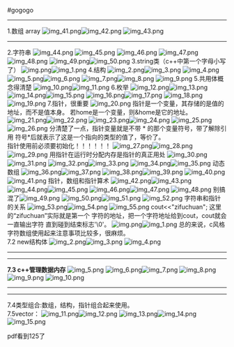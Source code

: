 #gogogo
***
1.数组 array
![img_41.png](../img_41.png)![img_42.png](../img_42.png)
![img_43.png](../img_43.png)
***
2.字符串
![img_44.png](../img_44.png)
![img_45.png](../img_45.png)
![img_46.png](../img_46.png)
![img_47.png](../img_47.png)
![img_48.png](../img_48.png)
![img_49.png](../img_49.png)![img_50.png](../img_50.png)
3.string类（c++中第一个字母小写了）
![img.png](../tupian1/img.png)![img_1.png](../tupian1/img_1.png)
4.结构
![img_2.png](../tupian1/img_2.png)![img_3.png](../tupian1/img_3.png)
![img_4.png](../tupian1/img_4.png)
![img_5.png](../tupian1/img_5.png)![img_6.png](../tupian1/img_6.png)
![img_7.png](../tupian1/img_7.png)![img_8.png](../tupian1/img_8.png)
![img_9.png](../tupian1/img_9.png)
5.共用体概念得清楚
![img_10.png](../tupian1/img_10.png)![img_11.png](../tupian1/img_11.png)
6.枚举
![img_12.png](../tupian1/img_12.png)![img_13.png](../tupian1/img_13.png)
![img_14.png](../tupian1/img_14.png)![img_15.png](../tupian1/img_15.png)
![img_16.png](../tupian1/img_16.png)![img_17.png](../tupian1/img_17.png)
![img_18.png](../tupian1/img_18.png)![img_19.png](../tupian1/img_19.png)
7.指针，很重要
![img_20.png](../tupian1/img_20.png)
指针是一个变量，其存储的是值的地址，而不是值本身。
若home是一个变量，则&home是它的地址。
![img_21.png](../tupian1/img_21.png)![img_22.png](../tupian1/img_22.png)
![img_23.png](../tupian1/img_23.png)![img_24.png](../tupian1/img_24.png)
![img_25.png](../tupian1/img_25.png)![img_26.png](../tupian1/img_26.png)
分清楚了一点，指针变量就是不带 * 的那个变量符号，带了解除引用
符号*后就表示了这是一个指向的类型的值了，等价了。  
指针使用前必须要初始化！！！！！！
![img_27.png](../tupian1/img_27.png)![img_28.png](../tupian1/img_28.png)
![img_29.png](../tupian1/img_29.png)
用指针在运行时分配内存是指针的真正用处
![img_30.png](../tupian1/img_30.png)![img_31.png](../tupian1/img_31.png)
![img_32.png](../tupian1/img_32.png)![img_33.png](../tupian1/img_33.png)
![img_34.png](../tupian1/img_34.png)![img_35.png](../tupian1/img_35.png)
动态数组
![img_36.png](../tupian1/img_36.png)![img_37.png](../tupian1/img_37.png)
![img_38.png](../tupian1/img_38.png)![img_39.png](../tupian1/img_39.png)
![img_40.png](../tupian1/img_40.png)![img_41.png](../tupian1/img_41.png)
指针，数组和指针算术
![img_42.png](../tupian1/img_42.png)![img_43.png](../tupian1/img_43.png)
![img_44.png](../tupian1/img_44.png)![img_45.png](../tupian1/img_45.png)
![img_46.png](../tupian1/img_46.png)![img_47.png](../tupian1/img_47.png)
![img_48.png](../tupian1/img_48.png)
别搞混了![img_49.png](../tupian1/img_49.png)
![img_50.png](../tupian1/img_50.png)![img_51.png](../tupian1/img_51.png)
![img_52.png](../tupian1/img_52.png)
字符串和指针的关系
![img_53.png](../tupian1/img_53.png)![img_54.png](../tupian1/img_54.png)
![img_55.png](../tupian1/img_55.png)
cout<<"zifuchuan";  这里的“zifuchuan”实际就是第一个
字符的地址，把一个字符地址给到cout，cout就会一直输出字符
直到碰到结束标志'\0'。
![img.png](../tupian2/img.png)![img_1.png](../tupian2/img_1.png)
总的来说，c风格字符数组使用起来注意事项比较多，很麻烦。  
7.2 new结构体
![img_2.png](../tupian2/img_2.png)![img_3.png](../tupian2/img_3.png)
![img_4.png](../tupian2/img_4.png)
***
---
__7.3 c++管理数据内存__
![img_5.png](../tupian2/img_5.png)
![img_6.png](../tupian2/img_6.png)![img_7.png](../tupian2/img_7.png)
![img_8.png](../tupian2/img_8.png)![img_9.png](../tupian2/img_9.png)
![img_10.png](../tupian2/img_10.png)
***
---
7.4类型组合:数组，结构，指针组合起来使用。  
7.5vector：
![img_11.png](../tupian2/img_11.png)![img_12.png](../tupian2/img_12.png)
![img_13.png](../tupian2/img_13.png)![img_14.png](../tupian2/img_14.png)
![img_15.png](../tupian2/img_15.png)


pdf看到125了

